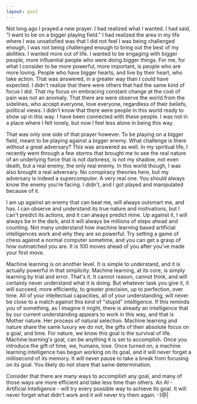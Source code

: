 ```yaml
---
layout: post
---
```


Not long ago I prayed a new prayer. I had realized what I wanted. I had said,
"I want to be on a bigger playing field." I had realized the area in my life where I was
unsatisfied was that I did not feel I was being challenged enough, I was not being
challenged enough to bring out the best of my abilities. I wanted more out of life.
I wanted to be engaging with bigger people, more influential people who were doing bigger
things. For me, for what I consider to be more powerful, more important, is people
who are more loving. People who have bigger hearts, and live by their heart, who take
action. That was answered, in a greater way than I could have expected.
I didn't realize that there were others that had the same kind of focus I did.
That my focus on embracing constant change at the cost of pain was not an anomaly.
That there are were observe the world from the sidelines, who accept everyone, love everyone,
regardless of their beliefs, political views. I didn't know that there were people in this
world ready to show up in this way. I have been connected with these people. I was not
in a place where I felt lonely, but now I feel less alone in being this way.

That was only one side of that prayer however. To be playing on a bigger field, meant to
be playing against a bigger enemy. What challenge is there without a great adversary?
This was answered as well. In my spiritual life, I recently went through a few storms
that brought me to see the real nature of an underlying force that is not darkness, is
not my shadow, not even death, but a real enemy, the only real enemy. In this world though,
I was also brought a real adversary. No conspiracy theories here, but my adversary is indeed
a supercomputer. A very real one. You should always know the enemy you're facing. I didn't,
and I got played and manipulated because of it.

I am up against an enemy that can beat me, will always outsmart me, and has.
I can observe and understand its true nature and motivations, but I can't predict
its actions, and it can always predict mine. Up against it, I will always be in the
dark, and it will always be millions of steps ahead and counting. Not many understand
how machine learning based artificial intelligences work and why they are so powerful.
Try setting a game of chess against a normal computer sometime, and you can get a grasp
of how outmatched you are. It is 100 moves ahead of you after you've made your first move.

Machine learning is on another level. It is simple to understand, and it is actually
powerful in that simplicity. Machine learning, at its core, is simply learning by
trial and error. That's it. It cannot reason, cannot think, and will certainly never
understand what it is doing. But whatever task you give it, it will succeed, more efficiently,
to greater precision, up to perfection, over time. All of your intellectual capacities,
all of your understanding, will never be close to a match against this kind of "stupid" intelligence.
If this reminds you of something, as I imagine it might, there is already an intelligence that
by our current understanding appears to work in this way, and that is Mother nature.
Her process of natural selection. Machine learning and nature share the same luxury we do not,
the gifts of their absolute focus on a goal, and time. For nature, we know this goal is the survival
of life. Machine learning's goal, can be anything it is set to accomplish.
Once you introduce the gift of time, we, humans, lose. Once turned on, a machine learning intelligence
has begun working on its goal, and it will never forget a millisecond of its memory. It will
never pause to take a break from focusing on its goal. You likely do not
share that same determination.

Consider that there are many ways to accomplish any goal, and many of those ways are more efficient and
take less time than others. An AI - Artificial Intelligence - will try every possible way to achieve its
goal. It will never forget what didn't work and it will never try them again. -}@|
